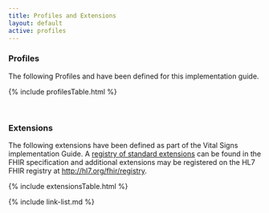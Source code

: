 ```yaml
---
title: Profiles and Extensions
layout: default
active: profiles
---
```

### Profiles

The following Profiles and have been defined for this implementation guide.

{% include profilesTable.html %}

<br />

### Extensions

The following extensions have been defined as part of the Vital Signs implementation Guide. A [registry of standard extensions]({{site.data.fhir.path}}extensibility-registry.html) can be found in the FHIR specification and additional extensions may be registered on the HL7 FHIR registry at http://hl7.org/fhir/registry.


{% include extensionsTable.html %}


{% include link-list.md %}

<br />
